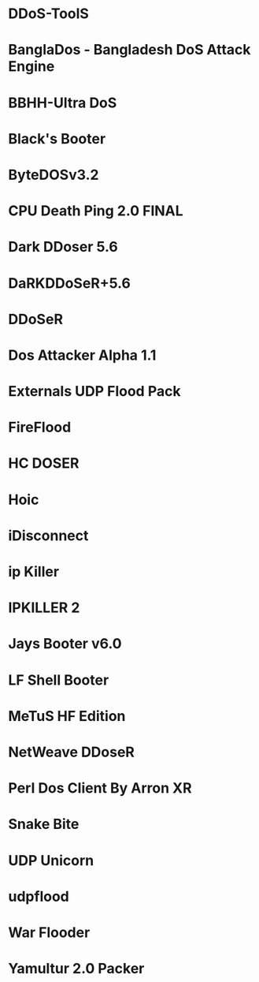# DDoS-ToolS
# BanglaDos - Bangladesh DoS Attack Engine
# BBHH-Ultra DoS
# Black's Booter
# ByteDOSv3.2
# CPU Death Ping 2.0 FINAL
# Dark DDoser 5.6
# DaRKDDoSeR+5.6
# DDoSeR
# Dos Attacker Alpha 1.1
# Externals UDP Flood Pack
# FireFlood
# HC DOSER
# Hoic
# iDisconnect
# ip Killer
# IPKILLER 2
# Jays Booter v6.0
# LF Shell Booter
# MeTuS HF Edition
# NetWeave DDoseR
# Perl Dos Client By Arron XR
# Snake Bite
# UDP Unicorn
# udpflood
# War Flooder
# Yamultur 2.0 Packer
